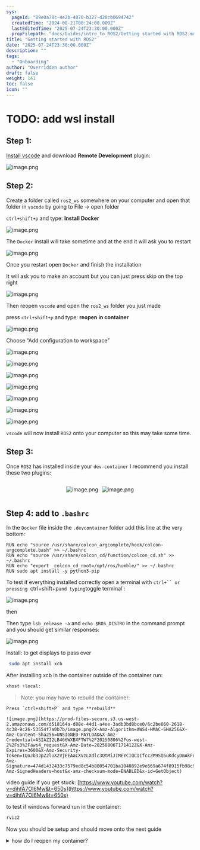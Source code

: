 ```yaml
---
sys:
  pageId: "89e0a78c-4e2b-4070-b327-d28cb0694742"
  createdTime: "2024-08-21T00:24:00.000Z"
  lastEditedTime: "2025-07-24T23:30:00.000Z"
  propFilepath: "docs/Guides/intro_to_ROS2/Getting started with ROS2.md"
title: "Getting started with ROS2"
date: "2025-07-24T23:30:00.000Z"
description: ""
tags:
  - "Onboarding"
author: "Overridden author"
draft: false
weight: 141
toc: false
icon: ""
---
```


# TODO: add wsl install

## Step 1:

[Install vscode](https://code.visualstudio.com/download) and download **Remote Development** plugin:

![image.png](https://prod-files-secure.s3.us-west-2.amazonaws.com/d518164a-d88e-44d1-a4ee-3adb3bd8bce0/efb52993-1881-4a40-b95e-6f020334f022/image.png?X-Amz-Algorithm=AWS4-HMAC-SHA256&X-Amz-Content-Sha256=UNSIGNED-PAYLOAD&X-Amz-Credential=ASIAZI2LB466ZFBEBHWL%2F20250806%2Fus-west-2%2Fs3%2Faws4_request&X-Amz-Date=20250806T171407Z&X-Amz-Expires=3600&X-Amz-Security-Token=IQoJb3JpZ2luX2VjEEAaCXVzLXdlc3QtMiJGMEQCIB%2FXi8Pa16APSWPM6LdV4K0hOOJld4XrgVIOH1F0z67OAiBexhucE3fYSlSiPcqFVHEbEvRaxAh%2Bvd9xfIJhyB77Qyr%2FAwh5EAAaDDYzNzQyMzE4MzgwNSIMZN3ZvjZSNpRKgHHfKtwDhJFb9M9tjdXteIpkUO%2B%2FKs8CW4zDIClAm7LtYzmf0%2FAMF7jKQqpU3hgpQDWqujiXP3%2Bu2dAC9kghyDZSw8pVYcx7mBYpa1COmHF9af2VppkiktuHojVmFIRo5xNJongKA9ZvHgXx%2ByRkL9bfxLMAWhPDkBbimu2IfFIn%2Fuhc3mYVruFC4v14qDtwO1SNJDGtymBxexx%2FHSFSQd1JX0iklt18lhbELOser5dMj8CCxZcfMygh1M%2FOoVeFBKyKEMuDpNpkrHGdi0MuF%2BitNVTfBMCDuAXL4HFIvMxPMG9Y5f9aNDr86JcL7NbgPzPcr3jWnue7hVGDoPV3bfJrq%2B2zY7DzLl8VPjXKUBV35gwNvmerv3JYjEixNcpqATPqN12HEZ4nNZU0Dnsqd2QWiX1L1fAPT2vjDTalNesPUQkDyoCl7oRThVWulk8RqiZYxZC%2BPrVWR1HDw2Qyd7rI80WXlWPxRGTHLExbJekq%2Bg3F06rZwbhnho15zKd1SzQq%2FiQxnA3EFrNGViMMLfkfFnyhRJFM6261ErdkrxSSlxtF7tprsM2q4hs4YZqfaz7TwvwuHU0ziGwzS6vRc3Wkz9O88TKosZAbkeYmzCmSqkTTDzFYAm%2FTh5ct3gdHE7MwjPvNxAY6pgFTnrNxwi4vG4tR22pLsR6UxUJVyCCqwJbEU7xD7mVR0ab1Kdx7SEOG1pvwBDOghh23Sl%2F%2BHM6bXJbTUlI5VYyvCoD4rK9AphNcRXiK7qWVTL4XtaGj9lRlzzuielb4MYRFNcwEB%2BPVrYcrjp6q2iioUwXIXPr8GsXuvBb%2FJx4nhTau3E6otWnsAv1x4y0Z7chHLi6TNcm%2Bf%2BBPDQ7uHldXAk7nNODA&X-Amz-Signature=95c3f697f585b14948f98bf5db96505041c9ff38b0307f998054a71477be2698&X-Amz-SignedHeaders=host&x-amz-checksum-mode=ENABLED&x-id=GetObject)

## Step 2:

Create a folder called `ros2_ws` somewhere on your computer and open that folder in `vscode` by going to File → open folder 

`ctrl+shift+p` and type: **Install Docker**

![image.png](https://prod-files-secure.s3.us-west-2.amazonaws.com/d518164a-d88e-44d1-a4ee-3adb3bd8bce0/2269dc0e-1cd5-47ff-bceb-c04ad9b2eab0/image.png?X-Amz-Algorithm=AWS4-HMAC-SHA256&X-Amz-Content-Sha256=UNSIGNED-PAYLOAD&X-Amz-Credential=ASIAZI2LB466ZFBEBHWL%2F20250806%2Fus-west-2%2Fs3%2Faws4_request&X-Amz-Date=20250806T171407Z&X-Amz-Expires=3600&X-Amz-Security-Token=IQoJb3JpZ2luX2VjEEAaCXVzLXdlc3QtMiJGMEQCIB%2FXi8Pa16APSWPM6LdV4K0hOOJld4XrgVIOH1F0z67OAiBexhucE3fYSlSiPcqFVHEbEvRaxAh%2Bvd9xfIJhyB77Qyr%2FAwh5EAAaDDYzNzQyMzE4MzgwNSIMZN3ZvjZSNpRKgHHfKtwDhJFb9M9tjdXteIpkUO%2B%2FKs8CW4zDIClAm7LtYzmf0%2FAMF7jKQqpU3hgpQDWqujiXP3%2Bu2dAC9kghyDZSw8pVYcx7mBYpa1COmHF9af2VppkiktuHojVmFIRo5xNJongKA9ZvHgXx%2ByRkL9bfxLMAWhPDkBbimu2IfFIn%2Fuhc3mYVruFC4v14qDtwO1SNJDGtymBxexx%2FHSFSQd1JX0iklt18lhbELOser5dMj8CCxZcfMygh1M%2FOoVeFBKyKEMuDpNpkrHGdi0MuF%2BitNVTfBMCDuAXL4HFIvMxPMG9Y5f9aNDr86JcL7NbgPzPcr3jWnue7hVGDoPV3bfJrq%2B2zY7DzLl8VPjXKUBV35gwNvmerv3JYjEixNcpqATPqN12HEZ4nNZU0Dnsqd2QWiX1L1fAPT2vjDTalNesPUQkDyoCl7oRThVWulk8RqiZYxZC%2BPrVWR1HDw2Qyd7rI80WXlWPxRGTHLExbJekq%2Bg3F06rZwbhnho15zKd1SzQq%2FiQxnA3EFrNGViMMLfkfFnyhRJFM6261ErdkrxSSlxtF7tprsM2q4hs4YZqfaz7TwvwuHU0ziGwzS6vRc3Wkz9O88TKosZAbkeYmzCmSqkTTDzFYAm%2FTh5ct3gdHE7MwjPvNxAY6pgFTnrNxwi4vG4tR22pLsR6UxUJVyCCqwJbEU7xD7mVR0ab1Kdx7SEOG1pvwBDOghh23Sl%2F%2BHM6bXJbTUlI5VYyvCoD4rK9AphNcRXiK7qWVTL4XtaGj9lRlzzuielb4MYRFNcwEB%2BPVrYcrjp6q2iioUwXIXPr8GsXuvBb%2FJx4nhTau3E6otWnsAv1x4y0Z7chHLi6TNcm%2Bf%2BBPDQ7uHldXAk7nNODA&X-Amz-Signature=7f6e9827bdb9a416b08e1a15b2a5eb62dc047cdff8034efca74cb018b19f08db&X-Amz-SignedHeaders=host&x-amz-checksum-mode=ENABLED&x-id=GetObject)

The `Docker` install will take sometime and at the end it will ask you to restart

![image.png](https://prod-files-secure.s3.us-west-2.amazonaws.com/d518164a-d88e-44d1-a4ee-3adb3bd8bce0/ed233f78-be33-4b1f-b89c-9c346c0e961e/image.png?X-Amz-Algorithm=AWS4-HMAC-SHA256&X-Amz-Content-Sha256=UNSIGNED-PAYLOAD&X-Amz-Credential=ASIAZI2LB466ZFBEBHWL%2F20250806%2Fus-west-2%2Fs3%2Faws4_request&X-Amz-Date=20250806T171407Z&X-Amz-Expires=3600&X-Amz-Security-Token=IQoJb3JpZ2luX2VjEEAaCXVzLXdlc3QtMiJGMEQCIB%2FXi8Pa16APSWPM6LdV4K0hOOJld4XrgVIOH1F0z67OAiBexhucE3fYSlSiPcqFVHEbEvRaxAh%2Bvd9xfIJhyB77Qyr%2FAwh5EAAaDDYzNzQyMzE4MzgwNSIMZN3ZvjZSNpRKgHHfKtwDhJFb9M9tjdXteIpkUO%2B%2FKs8CW4zDIClAm7LtYzmf0%2FAMF7jKQqpU3hgpQDWqujiXP3%2Bu2dAC9kghyDZSw8pVYcx7mBYpa1COmHF9af2VppkiktuHojVmFIRo5xNJongKA9ZvHgXx%2ByRkL9bfxLMAWhPDkBbimu2IfFIn%2Fuhc3mYVruFC4v14qDtwO1SNJDGtymBxexx%2FHSFSQd1JX0iklt18lhbELOser5dMj8CCxZcfMygh1M%2FOoVeFBKyKEMuDpNpkrHGdi0MuF%2BitNVTfBMCDuAXL4HFIvMxPMG9Y5f9aNDr86JcL7NbgPzPcr3jWnue7hVGDoPV3bfJrq%2B2zY7DzLl8VPjXKUBV35gwNvmerv3JYjEixNcpqATPqN12HEZ4nNZU0Dnsqd2QWiX1L1fAPT2vjDTalNesPUQkDyoCl7oRThVWulk8RqiZYxZC%2BPrVWR1HDw2Qyd7rI80WXlWPxRGTHLExbJekq%2Bg3F06rZwbhnho15zKd1SzQq%2FiQxnA3EFrNGViMMLfkfFnyhRJFM6261ErdkrxSSlxtF7tprsM2q4hs4YZqfaz7TwvwuHU0ziGwzS6vRc3Wkz9O88TKosZAbkeYmzCmSqkTTDzFYAm%2FTh5ct3gdHE7MwjPvNxAY6pgFTnrNxwi4vG4tR22pLsR6UxUJVyCCqwJbEU7xD7mVR0ab1Kdx7SEOG1pvwBDOghh23Sl%2F%2BHM6bXJbTUlI5VYyvCoD4rK9AphNcRXiK7qWVTL4XtaGj9lRlzzuielb4MYRFNcwEB%2BPVrYcrjp6q2iioUwXIXPr8GsXuvBb%2FJx4nhTau3E6otWnsAv1x4y0Z7chHLi6TNcm%2Bf%2BBPDQ7uHldXAk7nNODA&X-Amz-Signature=a86410db7477f93caceda3b8b722b9ba5b1af9b7bb4a8399e9f320a96171f0b5&X-Amz-SignedHeaders=host&x-amz-checksum-mode=ENABLED&x-id=GetObject)

Once you restart open `Docker` and finish the installation

It will ask you to make an account but you can just press skip on the top right

![image.png](https://prod-files-secure.s3.us-west-2.amazonaws.com/d518164a-d88e-44d1-a4ee-3adb3bd8bce0/21010ad9-1659-4fd9-9f59-9932a09b2a3d/image.png?X-Amz-Algorithm=AWS4-HMAC-SHA256&X-Amz-Content-Sha256=UNSIGNED-PAYLOAD&X-Amz-Credential=ASIAZI2LB466ZFBEBHWL%2F20250806%2Fus-west-2%2Fs3%2Faws4_request&X-Amz-Date=20250806T171407Z&X-Amz-Expires=3600&X-Amz-Security-Token=IQoJb3JpZ2luX2VjEEAaCXVzLXdlc3QtMiJGMEQCIB%2FXi8Pa16APSWPM6LdV4K0hOOJld4XrgVIOH1F0z67OAiBexhucE3fYSlSiPcqFVHEbEvRaxAh%2Bvd9xfIJhyB77Qyr%2FAwh5EAAaDDYzNzQyMzE4MzgwNSIMZN3ZvjZSNpRKgHHfKtwDhJFb9M9tjdXteIpkUO%2B%2FKs8CW4zDIClAm7LtYzmf0%2FAMF7jKQqpU3hgpQDWqujiXP3%2Bu2dAC9kghyDZSw8pVYcx7mBYpa1COmHF9af2VppkiktuHojVmFIRo5xNJongKA9ZvHgXx%2ByRkL9bfxLMAWhPDkBbimu2IfFIn%2Fuhc3mYVruFC4v14qDtwO1SNJDGtymBxexx%2FHSFSQd1JX0iklt18lhbELOser5dMj8CCxZcfMygh1M%2FOoVeFBKyKEMuDpNpkrHGdi0MuF%2BitNVTfBMCDuAXL4HFIvMxPMG9Y5f9aNDr86JcL7NbgPzPcr3jWnue7hVGDoPV3bfJrq%2B2zY7DzLl8VPjXKUBV35gwNvmerv3JYjEixNcpqATPqN12HEZ4nNZU0Dnsqd2QWiX1L1fAPT2vjDTalNesPUQkDyoCl7oRThVWulk8RqiZYxZC%2BPrVWR1HDw2Qyd7rI80WXlWPxRGTHLExbJekq%2Bg3F06rZwbhnho15zKd1SzQq%2FiQxnA3EFrNGViMMLfkfFnyhRJFM6261ErdkrxSSlxtF7tprsM2q4hs4YZqfaz7TwvwuHU0ziGwzS6vRc3Wkz9O88TKosZAbkeYmzCmSqkTTDzFYAm%2FTh5ct3gdHE7MwjPvNxAY6pgFTnrNxwi4vG4tR22pLsR6UxUJVyCCqwJbEU7xD7mVR0ab1Kdx7SEOG1pvwBDOghh23Sl%2F%2BHM6bXJbTUlI5VYyvCoD4rK9AphNcRXiK7qWVTL4XtaGj9lRlzzuielb4MYRFNcwEB%2BPVrYcrjp6q2iioUwXIXPr8GsXuvBb%2FJx4nhTau3E6otWnsAv1x4y0Z7chHLi6TNcm%2Bf%2BBPDQ7uHldXAk7nNODA&X-Amz-Signature=0a213f277df64f9566461a293455fecfc838323029f8670d9db4c90299e49681&X-Amz-SignedHeaders=host&x-amz-checksum-mode=ENABLED&x-id=GetObject)

Then reopen `vscode` and open the `ros2_ws` folder you just made

press `ctrl+shift+p` and type: **reopen in container**

![image.png](https://prod-files-secure.s3.us-west-2.amazonaws.com/d518164a-d88e-44d1-a4ee-3adb3bd8bce0/4e93b8c2-41ad-488c-8095-c74205196118/image.png?X-Amz-Algorithm=AWS4-HMAC-SHA256&X-Amz-Content-Sha256=UNSIGNED-PAYLOAD&X-Amz-Credential=ASIAZI2LB466ZFBEBHWL%2F20250806%2Fus-west-2%2Fs3%2Faws4_request&X-Amz-Date=20250806T171407Z&X-Amz-Expires=3600&X-Amz-Security-Token=IQoJb3JpZ2luX2VjEEAaCXVzLXdlc3QtMiJGMEQCIB%2FXi8Pa16APSWPM6LdV4K0hOOJld4XrgVIOH1F0z67OAiBexhucE3fYSlSiPcqFVHEbEvRaxAh%2Bvd9xfIJhyB77Qyr%2FAwh5EAAaDDYzNzQyMzE4MzgwNSIMZN3ZvjZSNpRKgHHfKtwDhJFb9M9tjdXteIpkUO%2B%2FKs8CW4zDIClAm7LtYzmf0%2FAMF7jKQqpU3hgpQDWqujiXP3%2Bu2dAC9kghyDZSw8pVYcx7mBYpa1COmHF9af2VppkiktuHojVmFIRo5xNJongKA9ZvHgXx%2ByRkL9bfxLMAWhPDkBbimu2IfFIn%2Fuhc3mYVruFC4v14qDtwO1SNJDGtymBxexx%2FHSFSQd1JX0iklt18lhbELOser5dMj8CCxZcfMygh1M%2FOoVeFBKyKEMuDpNpkrHGdi0MuF%2BitNVTfBMCDuAXL4HFIvMxPMG9Y5f9aNDr86JcL7NbgPzPcr3jWnue7hVGDoPV3bfJrq%2B2zY7DzLl8VPjXKUBV35gwNvmerv3JYjEixNcpqATPqN12HEZ4nNZU0Dnsqd2QWiX1L1fAPT2vjDTalNesPUQkDyoCl7oRThVWulk8RqiZYxZC%2BPrVWR1HDw2Qyd7rI80WXlWPxRGTHLExbJekq%2Bg3F06rZwbhnho15zKd1SzQq%2FiQxnA3EFrNGViMMLfkfFnyhRJFM6261ErdkrxSSlxtF7tprsM2q4hs4YZqfaz7TwvwuHU0ziGwzS6vRc3Wkz9O88TKosZAbkeYmzCmSqkTTDzFYAm%2FTh5ct3gdHE7MwjPvNxAY6pgFTnrNxwi4vG4tR22pLsR6UxUJVyCCqwJbEU7xD7mVR0ab1Kdx7SEOG1pvwBDOghh23Sl%2F%2BHM6bXJbTUlI5VYyvCoD4rK9AphNcRXiK7qWVTL4XtaGj9lRlzzuielb4MYRFNcwEB%2BPVrYcrjp6q2iioUwXIXPr8GsXuvBb%2FJx4nhTau3E6otWnsAv1x4y0Z7chHLi6TNcm%2Bf%2BBPDQ7uHldXAk7nNODA&X-Amz-Signature=d077c676863a3e6b3cef43f08ab22912ace9f8e053167a948a261a0ab2bafeae&X-Amz-SignedHeaders=host&x-amz-checksum-mode=ENABLED&x-id=GetObject)

Choose “Add configuration to workspace”

![image.png](https://prod-files-secure.s3.us-west-2.amazonaws.com/d518164a-d88e-44d1-a4ee-3adb3bd8bce0/9560b282-5060-4989-ba37-97e7b2c22476/image.png?X-Amz-Algorithm=AWS4-HMAC-SHA256&X-Amz-Content-Sha256=UNSIGNED-PAYLOAD&X-Amz-Credential=ASIAZI2LB466ZFBEBHWL%2F20250806%2Fus-west-2%2Fs3%2Faws4_request&X-Amz-Date=20250806T171407Z&X-Amz-Expires=3600&X-Amz-Security-Token=IQoJb3JpZ2luX2VjEEAaCXVzLXdlc3QtMiJGMEQCIB%2FXi8Pa16APSWPM6LdV4K0hOOJld4XrgVIOH1F0z67OAiBexhucE3fYSlSiPcqFVHEbEvRaxAh%2Bvd9xfIJhyB77Qyr%2FAwh5EAAaDDYzNzQyMzE4MzgwNSIMZN3ZvjZSNpRKgHHfKtwDhJFb9M9tjdXteIpkUO%2B%2FKs8CW4zDIClAm7LtYzmf0%2FAMF7jKQqpU3hgpQDWqujiXP3%2Bu2dAC9kghyDZSw8pVYcx7mBYpa1COmHF9af2VppkiktuHojVmFIRo5xNJongKA9ZvHgXx%2ByRkL9bfxLMAWhPDkBbimu2IfFIn%2Fuhc3mYVruFC4v14qDtwO1SNJDGtymBxexx%2FHSFSQd1JX0iklt18lhbELOser5dMj8CCxZcfMygh1M%2FOoVeFBKyKEMuDpNpkrHGdi0MuF%2BitNVTfBMCDuAXL4HFIvMxPMG9Y5f9aNDr86JcL7NbgPzPcr3jWnue7hVGDoPV3bfJrq%2B2zY7DzLl8VPjXKUBV35gwNvmerv3JYjEixNcpqATPqN12HEZ4nNZU0Dnsqd2QWiX1L1fAPT2vjDTalNesPUQkDyoCl7oRThVWulk8RqiZYxZC%2BPrVWR1HDw2Qyd7rI80WXlWPxRGTHLExbJekq%2Bg3F06rZwbhnho15zKd1SzQq%2FiQxnA3EFrNGViMMLfkfFnyhRJFM6261ErdkrxSSlxtF7tprsM2q4hs4YZqfaz7TwvwuHU0ziGwzS6vRc3Wkz9O88TKosZAbkeYmzCmSqkTTDzFYAm%2FTh5ct3gdHE7MwjPvNxAY6pgFTnrNxwi4vG4tR22pLsR6UxUJVyCCqwJbEU7xD7mVR0ab1Kdx7SEOG1pvwBDOghh23Sl%2F%2BHM6bXJbTUlI5VYyvCoD4rK9AphNcRXiK7qWVTL4XtaGj9lRlzzuielb4MYRFNcwEB%2BPVrYcrjp6q2iioUwXIXPr8GsXuvBb%2FJx4nhTau3E6otWnsAv1x4y0Z7chHLi6TNcm%2Bf%2BBPDQ7uHldXAk7nNODA&X-Amz-Signature=d07012164bcf16a34a36053b8c40b86d5917c9d863784b74555c149401193589&X-Amz-SignedHeaders=host&x-amz-checksum-mode=ENABLED&x-id=GetObject)

![image.png](https://prod-files-secure.s3.us-west-2.amazonaws.com/d518164a-d88e-44d1-a4ee-3adb3bd8bce0/2ee63f81-886b-48e8-a553-dc6e5eac99e4/image.png?X-Amz-Algorithm=AWS4-HMAC-SHA256&X-Amz-Content-Sha256=UNSIGNED-PAYLOAD&X-Amz-Credential=ASIAZI2LB466ZFBEBHWL%2F20250806%2Fus-west-2%2Fs3%2Faws4_request&X-Amz-Date=20250806T171407Z&X-Amz-Expires=3600&X-Amz-Security-Token=IQoJb3JpZ2luX2VjEEAaCXVzLXdlc3QtMiJGMEQCIB%2FXi8Pa16APSWPM6LdV4K0hOOJld4XrgVIOH1F0z67OAiBexhucE3fYSlSiPcqFVHEbEvRaxAh%2Bvd9xfIJhyB77Qyr%2FAwh5EAAaDDYzNzQyMzE4MzgwNSIMZN3ZvjZSNpRKgHHfKtwDhJFb9M9tjdXteIpkUO%2B%2FKs8CW4zDIClAm7LtYzmf0%2FAMF7jKQqpU3hgpQDWqujiXP3%2Bu2dAC9kghyDZSw8pVYcx7mBYpa1COmHF9af2VppkiktuHojVmFIRo5xNJongKA9ZvHgXx%2ByRkL9bfxLMAWhPDkBbimu2IfFIn%2Fuhc3mYVruFC4v14qDtwO1SNJDGtymBxexx%2FHSFSQd1JX0iklt18lhbELOser5dMj8CCxZcfMygh1M%2FOoVeFBKyKEMuDpNpkrHGdi0MuF%2BitNVTfBMCDuAXL4HFIvMxPMG9Y5f9aNDr86JcL7NbgPzPcr3jWnue7hVGDoPV3bfJrq%2B2zY7DzLl8VPjXKUBV35gwNvmerv3JYjEixNcpqATPqN12HEZ4nNZU0Dnsqd2QWiX1L1fAPT2vjDTalNesPUQkDyoCl7oRThVWulk8RqiZYxZC%2BPrVWR1HDw2Qyd7rI80WXlWPxRGTHLExbJekq%2Bg3F06rZwbhnho15zKd1SzQq%2FiQxnA3EFrNGViMMLfkfFnyhRJFM6261ErdkrxSSlxtF7tprsM2q4hs4YZqfaz7TwvwuHU0ziGwzS6vRc3Wkz9O88TKosZAbkeYmzCmSqkTTDzFYAm%2FTh5ct3gdHE7MwjPvNxAY6pgFTnrNxwi4vG4tR22pLsR6UxUJVyCCqwJbEU7xD7mVR0ab1Kdx7SEOG1pvwBDOghh23Sl%2F%2BHM6bXJbTUlI5VYyvCoD4rK9AphNcRXiK7qWVTL4XtaGj9lRlzzuielb4MYRFNcwEB%2BPVrYcrjp6q2iioUwXIXPr8GsXuvBb%2FJx4nhTau3E6otWnsAv1x4y0Z7chHLi6TNcm%2Bf%2BBPDQ7uHldXAk7nNODA&X-Amz-Signature=dd0c43319e19cd80180f241db26d7d39f82b122e2e494895abcb720502ef69b5&X-Amz-SignedHeaders=host&x-amz-checksum-mode=ENABLED&x-id=GetObject)

![image.png](https://prod-files-secure.s3.us-west-2.amazonaws.com/d518164a-d88e-44d1-a4ee-3adb3bd8bce0/e0fd626c-c8b6-4b2c-95d1-fa4c26514504/image.png?X-Amz-Algorithm=AWS4-HMAC-SHA256&X-Amz-Content-Sha256=UNSIGNED-PAYLOAD&X-Amz-Credential=ASIAZI2LB466ZFBEBHWL%2F20250806%2Fus-west-2%2Fs3%2Faws4_request&X-Amz-Date=20250806T171406Z&X-Amz-Expires=3600&X-Amz-Security-Token=IQoJb3JpZ2luX2VjEEAaCXVzLXdlc3QtMiJGMEQCIB%2FXi8Pa16APSWPM6LdV4K0hOOJld4XrgVIOH1F0z67OAiBexhucE3fYSlSiPcqFVHEbEvRaxAh%2Bvd9xfIJhyB77Qyr%2FAwh5EAAaDDYzNzQyMzE4MzgwNSIMZN3ZvjZSNpRKgHHfKtwDhJFb9M9tjdXteIpkUO%2B%2FKs8CW4zDIClAm7LtYzmf0%2FAMF7jKQqpU3hgpQDWqujiXP3%2Bu2dAC9kghyDZSw8pVYcx7mBYpa1COmHF9af2VppkiktuHojVmFIRo5xNJongKA9ZvHgXx%2ByRkL9bfxLMAWhPDkBbimu2IfFIn%2Fuhc3mYVruFC4v14qDtwO1SNJDGtymBxexx%2FHSFSQd1JX0iklt18lhbELOser5dMj8CCxZcfMygh1M%2FOoVeFBKyKEMuDpNpkrHGdi0MuF%2BitNVTfBMCDuAXL4HFIvMxPMG9Y5f9aNDr86JcL7NbgPzPcr3jWnue7hVGDoPV3bfJrq%2B2zY7DzLl8VPjXKUBV35gwNvmerv3JYjEixNcpqATPqN12HEZ4nNZU0Dnsqd2QWiX1L1fAPT2vjDTalNesPUQkDyoCl7oRThVWulk8RqiZYxZC%2BPrVWR1HDw2Qyd7rI80WXlWPxRGTHLExbJekq%2Bg3F06rZwbhnho15zKd1SzQq%2FiQxnA3EFrNGViMMLfkfFnyhRJFM6261ErdkrxSSlxtF7tprsM2q4hs4YZqfaz7TwvwuHU0ziGwzS6vRc3Wkz9O88TKosZAbkeYmzCmSqkTTDzFYAm%2FTh5ct3gdHE7MwjPvNxAY6pgFTnrNxwi4vG4tR22pLsR6UxUJVyCCqwJbEU7xD7mVR0ab1Kdx7SEOG1pvwBDOghh23Sl%2F%2BHM6bXJbTUlI5VYyvCoD4rK9AphNcRXiK7qWVTL4XtaGj9lRlzzuielb4MYRFNcwEB%2BPVrYcrjp6q2iioUwXIXPr8GsXuvBb%2FJx4nhTau3E6otWnsAv1x4y0Z7chHLi6TNcm%2Bf%2BBPDQ7uHldXAk7nNODA&X-Amz-Signature=565389249b6be3ebd4aea114982c7eb3d4a14d828521fa2928e2779458a045f1&X-Amz-SignedHeaders=host&x-amz-checksum-mode=ENABLED&x-id=GetObject)

![image.png](https://prod-files-secure.s3.us-west-2.amazonaws.com/d518164a-d88e-44d1-a4ee-3adb3bd8bce0/a2e13f50-d2ab-4719-a4c2-7ced634bfc9d/image.png?X-Amz-Algorithm=AWS4-HMAC-SHA256&X-Amz-Content-Sha256=UNSIGNED-PAYLOAD&X-Amz-Credential=ASIAZI2LB466ZFBEBHWL%2F20250806%2Fus-west-2%2Fs3%2Faws4_request&X-Amz-Date=20250806T171407Z&X-Amz-Expires=3600&X-Amz-Security-Token=IQoJb3JpZ2luX2VjEEAaCXVzLXdlc3QtMiJGMEQCIB%2FXi8Pa16APSWPM6LdV4K0hOOJld4XrgVIOH1F0z67OAiBexhucE3fYSlSiPcqFVHEbEvRaxAh%2Bvd9xfIJhyB77Qyr%2FAwh5EAAaDDYzNzQyMzE4MzgwNSIMZN3ZvjZSNpRKgHHfKtwDhJFb9M9tjdXteIpkUO%2B%2FKs8CW4zDIClAm7LtYzmf0%2FAMF7jKQqpU3hgpQDWqujiXP3%2Bu2dAC9kghyDZSw8pVYcx7mBYpa1COmHF9af2VppkiktuHojVmFIRo5xNJongKA9ZvHgXx%2ByRkL9bfxLMAWhPDkBbimu2IfFIn%2Fuhc3mYVruFC4v14qDtwO1SNJDGtymBxexx%2FHSFSQd1JX0iklt18lhbELOser5dMj8CCxZcfMygh1M%2FOoVeFBKyKEMuDpNpkrHGdi0MuF%2BitNVTfBMCDuAXL4HFIvMxPMG9Y5f9aNDr86JcL7NbgPzPcr3jWnue7hVGDoPV3bfJrq%2B2zY7DzLl8VPjXKUBV35gwNvmerv3JYjEixNcpqATPqN12HEZ4nNZU0Dnsqd2QWiX1L1fAPT2vjDTalNesPUQkDyoCl7oRThVWulk8RqiZYxZC%2BPrVWR1HDw2Qyd7rI80WXlWPxRGTHLExbJekq%2Bg3F06rZwbhnho15zKd1SzQq%2FiQxnA3EFrNGViMMLfkfFnyhRJFM6261ErdkrxSSlxtF7tprsM2q4hs4YZqfaz7TwvwuHU0ziGwzS6vRc3Wkz9O88TKosZAbkeYmzCmSqkTTDzFYAm%2FTh5ct3gdHE7MwjPvNxAY6pgFTnrNxwi4vG4tR22pLsR6UxUJVyCCqwJbEU7xD7mVR0ab1Kdx7SEOG1pvwBDOghh23Sl%2F%2BHM6bXJbTUlI5VYyvCoD4rK9AphNcRXiK7qWVTL4XtaGj9lRlzzuielb4MYRFNcwEB%2BPVrYcrjp6q2iioUwXIXPr8GsXuvBb%2FJx4nhTau3E6otWnsAv1x4y0Z7chHLi6TNcm%2Bf%2BBPDQ7uHldXAk7nNODA&X-Amz-Signature=c38f6ff50673e6994eaa1613e5f2c300d3ad7d3abba7be9f17cb614a49fd08ab&X-Amz-SignedHeaders=host&x-amz-checksum-mode=ENABLED&x-id=GetObject)

![image.png](https://prod-files-secure.s3.us-west-2.amazonaws.com/d518164a-d88e-44d1-a4ee-3adb3bd8bce0/6cc478ad-aaba-4bf7-9fcc-403277ab896c/image.png?X-Amz-Algorithm=AWS4-HMAC-SHA256&X-Amz-Content-Sha256=UNSIGNED-PAYLOAD&X-Amz-Credential=ASIAZI2LB466ZFBEBHWL%2F20250806%2Fus-west-2%2Fs3%2Faws4_request&X-Amz-Date=20250806T171406Z&X-Amz-Expires=3600&X-Amz-Security-Token=IQoJb3JpZ2luX2VjEEAaCXVzLXdlc3QtMiJGMEQCIB%2FXi8Pa16APSWPM6LdV4K0hOOJld4XrgVIOH1F0z67OAiBexhucE3fYSlSiPcqFVHEbEvRaxAh%2Bvd9xfIJhyB77Qyr%2FAwh5EAAaDDYzNzQyMzE4MzgwNSIMZN3ZvjZSNpRKgHHfKtwDhJFb9M9tjdXteIpkUO%2B%2FKs8CW4zDIClAm7LtYzmf0%2FAMF7jKQqpU3hgpQDWqujiXP3%2Bu2dAC9kghyDZSw8pVYcx7mBYpa1COmHF9af2VppkiktuHojVmFIRo5xNJongKA9ZvHgXx%2ByRkL9bfxLMAWhPDkBbimu2IfFIn%2Fuhc3mYVruFC4v14qDtwO1SNJDGtymBxexx%2FHSFSQd1JX0iklt18lhbELOser5dMj8CCxZcfMygh1M%2FOoVeFBKyKEMuDpNpkrHGdi0MuF%2BitNVTfBMCDuAXL4HFIvMxPMG9Y5f9aNDr86JcL7NbgPzPcr3jWnue7hVGDoPV3bfJrq%2B2zY7DzLl8VPjXKUBV35gwNvmerv3JYjEixNcpqATPqN12HEZ4nNZU0Dnsqd2QWiX1L1fAPT2vjDTalNesPUQkDyoCl7oRThVWulk8RqiZYxZC%2BPrVWR1HDw2Qyd7rI80WXlWPxRGTHLExbJekq%2Bg3F06rZwbhnho15zKd1SzQq%2FiQxnA3EFrNGViMMLfkfFnyhRJFM6261ErdkrxSSlxtF7tprsM2q4hs4YZqfaz7TwvwuHU0ziGwzS6vRc3Wkz9O88TKosZAbkeYmzCmSqkTTDzFYAm%2FTh5ct3gdHE7MwjPvNxAY6pgFTnrNxwi4vG4tR22pLsR6UxUJVyCCqwJbEU7xD7mVR0ab1Kdx7SEOG1pvwBDOghh23Sl%2F%2BHM6bXJbTUlI5VYyvCoD4rK9AphNcRXiK7qWVTL4XtaGj9lRlzzuielb4MYRFNcwEB%2BPVrYcrjp6q2iioUwXIXPr8GsXuvBb%2FJx4nhTau3E6otWnsAv1x4y0Z7chHLi6TNcm%2Bf%2BBPDQ7uHldXAk7nNODA&X-Amz-Signature=b04d699fa8e127a84bde0c999c44237258ab87c419e579d9bbe3edbda0fb9e23&X-Amz-SignedHeaders=host&x-amz-checksum-mode=ENABLED&x-id=GetObject)

![image.png](https://prod-files-secure.s3.us-west-2.amazonaws.com/d518164a-d88e-44d1-a4ee-3adb3bd8bce0/53255b28-f75e-430f-b9e3-c0ac8577e42b/image.png?X-Amz-Algorithm=AWS4-HMAC-SHA256&X-Amz-Content-Sha256=UNSIGNED-PAYLOAD&X-Amz-Credential=ASIAZI2LB466ZFBEBHWL%2F20250806%2Fus-west-2%2Fs3%2Faws4_request&X-Amz-Date=20250806T171406Z&X-Amz-Expires=3600&X-Amz-Security-Token=IQoJb3JpZ2luX2VjEEAaCXVzLXdlc3QtMiJGMEQCIB%2FXi8Pa16APSWPM6LdV4K0hOOJld4XrgVIOH1F0z67OAiBexhucE3fYSlSiPcqFVHEbEvRaxAh%2Bvd9xfIJhyB77Qyr%2FAwh5EAAaDDYzNzQyMzE4MzgwNSIMZN3ZvjZSNpRKgHHfKtwDhJFb9M9tjdXteIpkUO%2B%2FKs8CW4zDIClAm7LtYzmf0%2FAMF7jKQqpU3hgpQDWqujiXP3%2Bu2dAC9kghyDZSw8pVYcx7mBYpa1COmHF9af2VppkiktuHojVmFIRo5xNJongKA9ZvHgXx%2ByRkL9bfxLMAWhPDkBbimu2IfFIn%2Fuhc3mYVruFC4v14qDtwO1SNJDGtymBxexx%2FHSFSQd1JX0iklt18lhbELOser5dMj8CCxZcfMygh1M%2FOoVeFBKyKEMuDpNpkrHGdi0MuF%2BitNVTfBMCDuAXL4HFIvMxPMG9Y5f9aNDr86JcL7NbgPzPcr3jWnue7hVGDoPV3bfJrq%2B2zY7DzLl8VPjXKUBV35gwNvmerv3JYjEixNcpqATPqN12HEZ4nNZU0Dnsqd2QWiX1L1fAPT2vjDTalNesPUQkDyoCl7oRThVWulk8RqiZYxZC%2BPrVWR1HDw2Qyd7rI80WXlWPxRGTHLExbJekq%2Bg3F06rZwbhnho15zKd1SzQq%2FiQxnA3EFrNGViMMLfkfFnyhRJFM6261ErdkrxSSlxtF7tprsM2q4hs4YZqfaz7TwvwuHU0ziGwzS6vRc3Wkz9O88TKosZAbkeYmzCmSqkTTDzFYAm%2FTh5ct3gdHE7MwjPvNxAY6pgFTnrNxwi4vG4tR22pLsR6UxUJVyCCqwJbEU7xD7mVR0ab1Kdx7SEOG1pvwBDOghh23Sl%2F%2BHM6bXJbTUlI5VYyvCoD4rK9AphNcRXiK7qWVTL4XtaGj9lRlzzuielb4MYRFNcwEB%2BPVrYcrjp6q2iioUwXIXPr8GsXuvBb%2FJx4nhTau3E6otWnsAv1x4y0Z7chHLi6TNcm%2Bf%2BBPDQ7uHldXAk7nNODA&X-Amz-Signature=b3cedc766b622eed95830e7f3150a762ecdd12f708877e41942cc9db915a184d&X-Amz-SignedHeaders=host&x-amz-checksum-mode=ENABLED&x-id=GetObject)

![image.png](https://prod-files-secure.s3.us-west-2.amazonaws.com/d518164a-d88e-44d1-a4ee-3adb3bd8bce0/7c562767-5af9-4ffb-97d1-327bcdf4ee00/image.png?X-Amz-Algorithm=AWS4-HMAC-SHA256&X-Amz-Content-Sha256=UNSIGNED-PAYLOAD&X-Amz-Credential=ASIAZI2LB466ZFBEBHWL%2F20250806%2Fus-west-2%2Fs3%2Faws4_request&X-Amz-Date=20250806T171406Z&X-Amz-Expires=3600&X-Amz-Security-Token=IQoJb3JpZ2luX2VjEEAaCXVzLXdlc3QtMiJGMEQCIB%2FXi8Pa16APSWPM6LdV4K0hOOJld4XrgVIOH1F0z67OAiBexhucE3fYSlSiPcqFVHEbEvRaxAh%2Bvd9xfIJhyB77Qyr%2FAwh5EAAaDDYzNzQyMzE4MzgwNSIMZN3ZvjZSNpRKgHHfKtwDhJFb9M9tjdXteIpkUO%2B%2FKs8CW4zDIClAm7LtYzmf0%2FAMF7jKQqpU3hgpQDWqujiXP3%2Bu2dAC9kghyDZSw8pVYcx7mBYpa1COmHF9af2VppkiktuHojVmFIRo5xNJongKA9ZvHgXx%2ByRkL9bfxLMAWhPDkBbimu2IfFIn%2Fuhc3mYVruFC4v14qDtwO1SNJDGtymBxexx%2FHSFSQd1JX0iklt18lhbELOser5dMj8CCxZcfMygh1M%2FOoVeFBKyKEMuDpNpkrHGdi0MuF%2BitNVTfBMCDuAXL4HFIvMxPMG9Y5f9aNDr86JcL7NbgPzPcr3jWnue7hVGDoPV3bfJrq%2B2zY7DzLl8VPjXKUBV35gwNvmerv3JYjEixNcpqATPqN12HEZ4nNZU0Dnsqd2QWiX1L1fAPT2vjDTalNesPUQkDyoCl7oRThVWulk8RqiZYxZC%2BPrVWR1HDw2Qyd7rI80WXlWPxRGTHLExbJekq%2Bg3F06rZwbhnho15zKd1SzQq%2FiQxnA3EFrNGViMMLfkfFnyhRJFM6261ErdkrxSSlxtF7tprsM2q4hs4YZqfaz7TwvwuHU0ziGwzS6vRc3Wkz9O88TKosZAbkeYmzCmSqkTTDzFYAm%2FTh5ct3gdHE7MwjPvNxAY6pgFTnrNxwi4vG4tR22pLsR6UxUJVyCCqwJbEU7xD7mVR0ab1Kdx7SEOG1pvwBDOghh23Sl%2F%2BHM6bXJbTUlI5VYyvCoD4rK9AphNcRXiK7qWVTL4XtaGj9lRlzzuielb4MYRFNcwEB%2BPVrYcrjp6q2iioUwXIXPr8GsXuvBb%2FJx4nhTau3E6otWnsAv1x4y0Z7chHLi6TNcm%2Bf%2BBPDQ7uHldXAk7nNODA&X-Amz-Signature=121a5776287ab710b74569b2eb866eb5db7e491a962d567728c7fbbb62a2e522&X-Amz-SignedHeaders=host&x-amz-checksum-mode=ENABLED&x-id=GetObject)

`vscode` will now install `ROS2` onto your computer so this may take some time.

## Step 3:

Once `ROS2` has installed inside your `dev-container` I recommend you install these two plugins:

<div style="display: flex;flex-direction: row; column-gap:10px; max-width: 630px;justify-content: center;">
<div>

![image.png](https://prod-files-secure.s3.us-west-2.amazonaws.com/d518164a-d88e-44d1-a4ee-3adb3bd8bce0/3fc3d550-5a54-4ba1-ba6b-faa01cdb7369/image.png?X-Amz-Algorithm=AWS4-HMAC-SHA256&X-Amz-Content-Sha256=UNSIGNED-PAYLOAD&X-Amz-Credential=ASIAZI2LB466YX6R7ZQL%2F20250806%2Fus-west-2%2Fs3%2Faws4_request&X-Amz-Date=20250806T171411Z&X-Amz-Expires=3600&X-Amz-Security-Token=IQoJb3JpZ2luX2VjEEAaCXVzLXdlc3QtMiJHMEUCICsX1q8QkKBUQhw471%2FuxS92UBcRfT8Oa7ajQIA4DxK8AiEA741tixRk8fBN9HzdvhneJNeoa1167HfMj7S4SRIn77gq%2FwMIeRAAGgw2Mzc0MjMxODM4MDUiDP28331KNa4shFcfrSrcA1XgokXuqJNyRhY7UEbkRaW78QyX13%2B%2FlX0a2lqIcD8L6W93q4LD6lnhIie9kEynQRfogvLYeXMb5gtn4z8zj94oveulF2qKWFhqBFr7%2BIHJCJLWBHzc%2FMIZ6myq1sQb%2BshV5uVTN3YuZjWYerrFyS6Qb2Yrm%2FjPT9pFPZczEiKeDoPpOLcGCcGADNnIQF%2F9an3NVyy17CFeGTWMEXyv6AKvue6ew60FiLqs7W02B%2Fg8PY3Aur2zESX0iNIphGnnXeqz1%2BX8cuThr8UHgTZutlpc76Y%2FBW6cNB28XbjBlIMaPXV2hGaVoIbi0O6RDQeA4hRCwSfT8ZQxcdE5NoI5RXIJ10EqPcxH5iW0M5B8rUYz0EUqxukISSDEn3gLXxdVr5Q4bJ6sJscCGQT8B0hchZO6w7Z46YvGL2cMTLdK7%2BjEnHRtMU9ia1Gsmw5cgR3r%2FKLIKRfycaYEQWJHHr%2B%2BrzgPVizwqZdoFyDcjGaufolXrFBlInO8vs8BVGeeBNvhI7U6jIe00YywWwEytEz%2BSJCMpqyrp1zt1xf90pEtmBUAQr1ikRx20g%2BT322%2B4CXZiyVEnsReLY43YGb9f3YugRZg2JB8pZ4xr9KDZoK0LGYs5WafYWQzMgEdwB64MID7zcQGOqUB%2FrjCckkFrAhbYapSwuTzSrMv53IskZnEnHTaJOq7GhLu5yJr7u18ON9rbv9lqbpQ8xeORA81HTqJk%2F76LVoBhYc0sxVxlF%2BXzTN5W2I40XeQMsmtGUGhf8fzwF8369DpuEKLG4INOj1mt0BYNnkbaHc9RMnWpP%2Bzi0oEgtf4mvfcabwP1uMNSSCPkg%2FMMHrsfG8hKjCSSgSMJt8sjiw779XVPQY7&X-Amz-Signature=f909e2de095481e2dbd6864e9ba43ecb7eaac65dd9c86922fe2e8734cca87f63&X-Amz-SignedHeaders=host&x-amz-checksum-mode=ENABLED&x-id=GetObject)

</div>
<div>

![image.png](https://prod-files-secure.s3.us-west-2.amazonaws.com/d518164a-d88e-44d1-a4ee-3adb3bd8bce0/d994cc66-13c2-4093-a5a3-f84cf4601a82/image.png?X-Amz-Algorithm=AWS4-HMAC-SHA256&X-Amz-Content-Sha256=UNSIGNED-PAYLOAD&X-Amz-Credential=ASIAZI2LB466QP4ADUYJ%2F20250806%2Fus-west-2%2Fs3%2Faws4_request&X-Amz-Date=20250806T171411Z&X-Amz-Expires=3600&X-Amz-Security-Token=IQoJb3JpZ2luX2VjEEAaCXVzLXdlc3QtMiJHMEUCIQDsd%2BuvlRFruQv%2F4mC5%2FE09nckIhy98QlfRBYSLthuiaAIgbwGok1PaLulXtu1uIz51iB6TbUdj3H%2FiNXTugOhTDCYq%2FwMIeRAAGgw2Mzc0MjMxODM4MDUiDFI3%2BFUbk6LHDr3oPSrcAy5NBlnoFKHwcsw9n7swAGKVXJL9%2FJSH1Vp1i%2BVQw96IyHvoE%2FRhK10nhYGrSNsFbv%2Fn7lcG9HNDXrXsJ4VkpHR2IbJ2eluTHJthw02R5XAEbYMbJsp70O4YNP1F5W3A4CroI8xhCiBcenGEexMAHOFWr%2B6R5rojGgTtQAhCMcVeVbpJWihCQfsim1vHaKpoUPabX9XI%2FsOeo4F1k6gk6hoIkg7OrDhsun8AS2gLBZwg9L%2BX%2FNXxeejidoyLsefidracL8m4ukZ1MwEKhTYagRZC6DnH1x7%2FuvDkZGQqiNWcKpm%2BCTDSiy4eeH%2Bm0kE1Y%2BpbcY9QkX468493lO5y03901pEv%2FPdQQFzZxDywpnYGVL4DVk6mx9UBD3GuViqSnuagrGnNC3FTJvQEMH5%2FlXv%2FpLRlT%2B2%2BxsRUlPutETOPye9LgE6e2jNDrOwKafHWEWZW3C51CsjjuQSwcBmNVdocLRAAwyy4Qzh2XDtOrCpnXWkyxoLPOhWlUHShvRAKNEEm%2B9p2JEZCs4cXx5Jxb9AzlnmT5U8D695k9QW1IFdJdf3jqParl9%2FWqQFW%2BXh7%2BzkByZWjjKfid%2FHcUxfVIF6XvBfvPByuUORR%2F5d9iaSZnj8DUwK2k0zSE3ghMNP7zcQGOqUB7f5tT%2F5epXWKAiTDqBY1mTzANhA9GP1jBSCc%2F5mT85mgOmWtKpluFIlhhcSQBXuO5%2BExc4pAgHdVWHIjXxplVzCNxPPP4YovbvfztljeLnqhhyzrsoVp%2Ffxs4lJ8szL4cjw7eNkWfjj0%2FpB3Om%2Bxe9JiC9%2B5QQ2T7s6Ukis2uVOsSDsCt%2BGYVTzJYQFsQWPc0S2nas7jMrIpU7OuwYKuyAn9HTRb&X-Amz-Signature=cf138ac14e0dae800130c608dc5198e774cd52ec7d09e07802721aaeb45fda78&X-Amz-SignedHeaders=host&x-amz-checksum-mode=ENABLED&x-id=GetObject)

</div>
</div>

## Step 4: add to `.bashrc`

In the `Docker` file inside the `.devcontainer` folder add this line at the very bottom: 

```docker
RUN echo "source /usr/share/colcon_argcomplete/hook/colcon-argcomplete.bash" >> ~/.bashrc
RUN echo "source /usr/share/colcon_cd/function/colcon_cd.sh" >> ~/.bashrc
RUN echo "export _colcon_cd_root=/opt/ros/humble/" >> ~/.bashrc
RUN sudo apt install -y python3-pip 
```

To test if everything installed correctly open a terminal with `ctrl+`` or pressing `ctrl+shift+p` and typing `toggle terminal`:

![image.png](https://prod-files-secure.s3.us-west-2.amazonaws.com/d518164a-d88e-44d1-a4ee-3adb3bd8bce0/6a4943d8-b04e-4c02-9a58-775f3384d1a5/image.png?X-Amz-Algorithm=AWS4-HMAC-SHA256&X-Amz-Content-Sha256=UNSIGNED-PAYLOAD&X-Amz-Credential=ASIAZI2LB466ZFBEBHWL%2F20250806%2Fus-west-2%2Fs3%2Faws4_request&X-Amz-Date=20250806T171407Z&X-Amz-Expires=3600&X-Amz-Security-Token=IQoJb3JpZ2luX2VjEEAaCXVzLXdlc3QtMiJGMEQCIB%2FXi8Pa16APSWPM6LdV4K0hOOJld4XrgVIOH1F0z67OAiBexhucE3fYSlSiPcqFVHEbEvRaxAh%2Bvd9xfIJhyB77Qyr%2FAwh5EAAaDDYzNzQyMzE4MzgwNSIMZN3ZvjZSNpRKgHHfKtwDhJFb9M9tjdXteIpkUO%2B%2FKs8CW4zDIClAm7LtYzmf0%2FAMF7jKQqpU3hgpQDWqujiXP3%2Bu2dAC9kghyDZSw8pVYcx7mBYpa1COmHF9af2VppkiktuHojVmFIRo5xNJongKA9ZvHgXx%2ByRkL9bfxLMAWhPDkBbimu2IfFIn%2Fuhc3mYVruFC4v14qDtwO1SNJDGtymBxexx%2FHSFSQd1JX0iklt18lhbELOser5dMj8CCxZcfMygh1M%2FOoVeFBKyKEMuDpNpkrHGdi0MuF%2BitNVTfBMCDuAXL4HFIvMxPMG9Y5f9aNDr86JcL7NbgPzPcr3jWnue7hVGDoPV3bfJrq%2B2zY7DzLl8VPjXKUBV35gwNvmerv3JYjEixNcpqATPqN12HEZ4nNZU0Dnsqd2QWiX1L1fAPT2vjDTalNesPUQkDyoCl7oRThVWulk8RqiZYxZC%2BPrVWR1HDw2Qyd7rI80WXlWPxRGTHLExbJekq%2Bg3F06rZwbhnho15zKd1SzQq%2FiQxnA3EFrNGViMMLfkfFnyhRJFM6261ErdkrxSSlxtF7tprsM2q4hs4YZqfaz7TwvwuHU0ziGwzS6vRc3Wkz9O88TKosZAbkeYmzCmSqkTTDzFYAm%2FTh5ct3gdHE7MwjPvNxAY6pgFTnrNxwi4vG4tR22pLsR6UxUJVyCCqwJbEU7xD7mVR0ab1Kdx7SEOG1pvwBDOghh23Sl%2F%2BHM6bXJbTUlI5VYyvCoD4rK9AphNcRXiK7qWVTL4XtaGj9lRlzzuielb4MYRFNcwEB%2BPVrYcrjp6q2iioUwXIXPr8GsXuvBb%2FJx4nhTau3E6otWnsAv1x4y0Z7chHLi6TNcm%2Bf%2BBPDQ7uHldXAk7nNODA&X-Amz-Signature=5d3e000480013eefbc2a6485d4e5335962eff6bd1104a8b180e6bc40814e7bac&X-Amz-SignedHeaders=host&x-amz-checksum-mode=ENABLED&x-id=GetObject)

then 

Then type `lsb_release -a` and `echo $ROS_DISTRO` in the command prompt and you should get similar responses:

![image.png](https://prod-files-secure.s3.us-west-2.amazonaws.com/d518164a-d88e-44d1-a4ee-3adb3bd8bce0/3e635dec-a805-4e85-8b9e-d000e5b71a4e/image.png?X-Amz-Algorithm=AWS4-HMAC-SHA256&X-Amz-Content-Sha256=UNSIGNED-PAYLOAD&X-Amz-Credential=ASIAZI2LB466ZFBEBHWL%2F20250806%2Fus-west-2%2Fs3%2Faws4_request&X-Amz-Date=20250806T171407Z&X-Amz-Expires=3600&X-Amz-Security-Token=IQoJb3JpZ2luX2VjEEAaCXVzLXdlc3QtMiJGMEQCIB%2FXi8Pa16APSWPM6LdV4K0hOOJld4XrgVIOH1F0z67OAiBexhucE3fYSlSiPcqFVHEbEvRaxAh%2Bvd9xfIJhyB77Qyr%2FAwh5EAAaDDYzNzQyMzE4MzgwNSIMZN3ZvjZSNpRKgHHfKtwDhJFb9M9tjdXteIpkUO%2B%2FKs8CW4zDIClAm7LtYzmf0%2FAMF7jKQqpU3hgpQDWqujiXP3%2Bu2dAC9kghyDZSw8pVYcx7mBYpa1COmHF9af2VppkiktuHojVmFIRo5xNJongKA9ZvHgXx%2ByRkL9bfxLMAWhPDkBbimu2IfFIn%2Fuhc3mYVruFC4v14qDtwO1SNJDGtymBxexx%2FHSFSQd1JX0iklt18lhbELOser5dMj8CCxZcfMygh1M%2FOoVeFBKyKEMuDpNpkrHGdi0MuF%2BitNVTfBMCDuAXL4HFIvMxPMG9Y5f9aNDr86JcL7NbgPzPcr3jWnue7hVGDoPV3bfJrq%2B2zY7DzLl8VPjXKUBV35gwNvmerv3JYjEixNcpqATPqN12HEZ4nNZU0Dnsqd2QWiX1L1fAPT2vjDTalNesPUQkDyoCl7oRThVWulk8RqiZYxZC%2BPrVWR1HDw2Qyd7rI80WXlWPxRGTHLExbJekq%2Bg3F06rZwbhnho15zKd1SzQq%2FiQxnA3EFrNGViMMLfkfFnyhRJFM6261ErdkrxSSlxtF7tprsM2q4hs4YZqfaz7TwvwuHU0ziGwzS6vRc3Wkz9O88TKosZAbkeYmzCmSqkTTDzFYAm%2FTh5ct3gdHE7MwjPvNxAY6pgFTnrNxwi4vG4tR22pLsR6UxUJVyCCqwJbEU7xD7mVR0ab1Kdx7SEOG1pvwBDOghh23Sl%2F%2BHM6bXJbTUlI5VYyvCoD4rK9AphNcRXiK7qWVTL4XtaGj9lRlzzuielb4MYRFNcwEB%2BPVrYcrjp6q2iioUwXIXPr8GsXuvBb%2FJx4nhTau3E6otWnsAv1x4y0Z7chHLi6TNcm%2Bf%2BBPDQ7uHldXAk7nNODA&X-Amz-Signature=71c3a81c18c4311dbf2731928363fa47d1f48cd5c9bdb8393f6ad6a2a6e18c07&X-Amz-SignedHeaders=host&x-amz-checksum-mode=ENABLED&x-id=GetObject)

Install:  to get displays to pass over

```bash
 sudo apt install xcb
```

After installing xcb in the container outside of the container run:

```python
xhost +local:
```

> Note: you may have to rebuild the container:

	Press `ctrl+shift+P` and type **rebuild**

	![image.png](https://prod-files-secure.s3.us-west-2.amazonaws.com/d518164a-d88e-44d1-a4ee-3adb3bd8bce0/6c2be660-2618-4c38-9c26-53554f7a0b7b/image.png?X-Amz-Algorithm=AWS4-HMAC-SHA256&X-Amz-Content-Sha256=UNSIGNED-PAYLOAD&X-Amz-Credential=ASIAZI2LB466WXBXFTW7%2F20250806%2Fus-west-2%2Fs3%2Faws4_request&X-Amz-Date=20250806T171412Z&X-Amz-Expires=3600&X-Amz-Security-Token=IQoJb3JpZ2luX2VjEEAaCXVzLXdlc3QtMiJIMEYCIQCIIfcc2M9SQ5uKdcyDmAkFrLYg30e6dXiiKRETcjLx0wIhANbBu4uDJk9UtiIEV2Iv%2F33nlkSlqbfsUlzpu3AqyricKv8DCHkQABoMNjM3NDIzMTgzODA1IgyR%2FZdjAmTS2maJXooq3ANaIjzm2CKiZ1jbRMk6VJS%2B7Du3e9JGK6aGRAO%2By33i%2Bjuy7%2BV60CMwzi54XMADXEvEk4iwjl6O7lyCg3uQAHS%2B4aJKEAzb56Vga131ajiQcTvFFVVVDEyFXFRZ5s%2FsjNeX1hci823pQOLVwgBaiNFRFOc3bm9n%2B8%2BYzQ1ZywLN%2Btgs7hdyHTIIOCFuG1dJa1geilm36tq37Ipgpr7TXibZtTjgycSr8QaXs66EK4uVPPFSY0Im1fgoUGi82kOHhIOXKTgz%2BtnwVrz2g9t4Ux60SMwzZNCPmERoLD2cYXzRqlA5IGlAzusUIjaQ0B53sB%2B%2FvjRH3qtfxI9NzZzUtInboCWxUoP88vA%2FtxRGrOTuYfk3lx7lk%2FCwxodCbIjn5toVhM1DiuYnpbCwL1qAMM%2BfPbnJvgCfViyAmdwYnhWIfMnoYCKqYqtJhhLnAdYuiRasP0SPOAtGpSY1uKId5iJnmJFvx0pg7L0ujC3gv6pH2diuF0lhBYQ%2BDhBdeENwKZWx9D3r3SHr8DcvT%2BeMvXzpW0o810qVczWaxS1hLGrueBpDUSkZ120VI2uvLgMWfx4%2FbKCV%2BbQABSFBO%2B%2FlXSwjcL58KwUeOOAmj6Fbnsq1Ezqx1X9FehbRH%2BJEcjD0%2B83EBjqkAXpya0eAbX4%2F6U1WDWAmlTUNdNTuQgS0eIPSNGrCyg8lflnCCJFHpl0BqYZGUibU77LDWsfu0m8TWiSd6%2BJ9fPWN4n%2FMEMRrkSvVu3Ycy2HLPoVjuNMZGjf%2BVMVHyJcoLym7a1I28UG9a%2BiHlPX4L%2F6vUDzRfHS3kla5aMRNPa1QzPmBDzt26Vs2C4xlZiYbCbZ6d804HBHGlUNDRZmC%2FuKShumF&X-Amz-Signature=474d1432433c7579ed8c54b80054701ba1040892e9e669a674f8915fb98c9aaf&X-Amz-SignedHeaders=host&x-amz-checksum-mode=ENABLED&x-id=GetObject)

video guide if you get stuck: [https://www.youtube.com/watch?v=dihfA7Ol6Mw&t=650s](https://www.youtube.com/watch?v=dihfA7Ol6Mw&t=650s)

to test if windows forward run in the container:

```bash
rviz2
```

Now you should be setup and should move onto the next guide 

<details>
      <summary>how do I reopen my container?</summary>
      TODO:
  </details>
